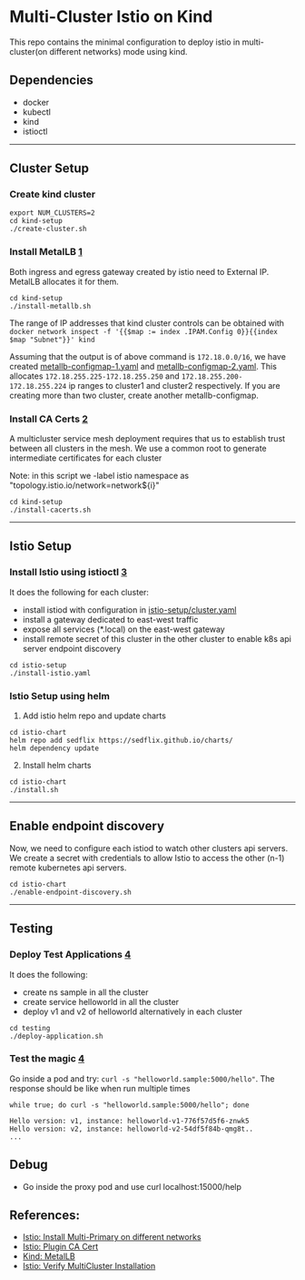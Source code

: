 # Multi-Cluster Istio on Kind

This repo contains the minimal configuration to deploy istio in multi-cluster(on different networks) mode using kind.

## Dependencies

- docker
- kubectl
- kind
- istioctl

---

## Cluster Setup

### Create kind cluster

```shell
export NUM_CLUSTERS=2
cd kind-setup
./create-cluster.sh
```

### Install MetalLB [1](https://kind.sigs.k8s.io/docs/user/loadbalancer/)

Both ingress and egress gateway created by istio need to External IP. MetalLB allocates it for them.

```shell
cd kind-setup
./install-metallb.sh
```

The range of IP addresses that kind cluster controls can be obtained
with `docker network inspect -f '{{$map := index .IPAM.Config 0}}{{index $map "Subnet"}}' kind`

Assuming that the output is of above command is `172.18.0.0/16`, we have
created [metallb-configmap-1.yaml](./kind-setup/metallb-configmap-1.yaml)
and [metallb-configmap-2.yaml](./kind-setup/metallb-configmap-2.yaml). This allocates `172.18.255.225-172.18.255.250`
and `172.18.255.200-172.18.255.224` ip ranges to cluster1 and cluster2 respectively. If you are creating more than two
cluster, create another metallb-configmap.

### Install CA Certs [2](https://istio.io/latest/docs/tasks/security/cert-management/plugin-ca-cert/)

A multicluster service mesh deployment requires that us to establish trust between all clusters in the mesh. We use a
common root to generate intermediate certificates for each cluster

Note: in this script we -label istio namespace as "topology.istio.io/network=network${i}"

```shell
cd kind-setup
./install-cacerts.sh
```

---

## Istio Setup

### Install Istio using istioctl [3](https://istio.io/latest/docs/setup/install/multicluster/multi-primary_multi-network/)

It does the following for each cluster:

- install istiod with configuration in [istio-setup/cluster.yaml](istio-setup/cluster.yaml)
- install a gateway dedicated to east-west traffic
- expose all services (*.local) on the east-west gateway
- install remote secret of this cluster in the other cluster to enable k8s api server endpoint discovery

```shell
cd istio-setup
./install-istio.yaml
```

### Istio Setup using helm

1. Add istio helm repo and update charts

 ```shell
 cd istio-chart
 helm repo add sedflix https://sedflix.github.io/charts/
 helm dependency update
 ```

2. Install helm charts

 ```shell
 cd istio-chart
 ./install.sh
 ```

---

## Enable endpoint discovery

Now, we need to configure each istiod to watch other clusters api servers. We create a secret with credentials to allow
Istio to access the other (n-1) remote kubernetes api servers.

```shell
cd istio-chart
./enable-endpoint-discovery.sh
```

---

## Testing

### Deploy Test Applications [4](https://istio.io/latest/docs/setup/install/multicluster/verify/)

It does the following:

- create ns sample in all the cluster
- create service helloworld in all the cluster
- deploy v1 and v2 of helloworld alternatively in each cluster

```shell
cd testing
./deploy-application.sh
```

### Test the magic [4](https://istio.io/latest/docs/setup/install/multicluster/verify/)

Go inside a pod and try: `curl -s "helloworld.sample:5000/hello"`. The response should be like when run multiple times

```
while true; do curl -s "helloworld.sample:5000/hello"; done
```

```
Hello version: v1, instance: helloworld-v1-776f57d5f6-znwk5
Hello version: v2, instance: helloworld-v2-54df5f84b-qmg8t..
...
```

## Debug

- Go inside the proxy pod and use curl localhost:15000/help

## References:

- [Istio: Install Multi-Primary on different networks](https://istio.io/latest/docs/setup/install/multicluster/multi-primary_multi-network/)
- [Istio: Plugin CA Cert](https://istio.io/latest/docs/tasks/security/cert-management/plugin-ca-cert/)
- [Kind: MetalLB](https://kind.sigs.k8s.io/docs/user/loadbalancer/)
- [Istio: Verify MultiCluster Installation](https://istio.io/latest/docs/setup/install/multicluster/verify/)
